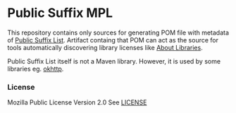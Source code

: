 # Public Suffix MPL

This repository contains only sources for generating POM file with metadata of [Public Suffix List](https://publicsuffix.org/).
Artifact containg that POM can act as the source for tools automatically discovering library licenses 
like [About Libraries](https://github.com/mikepenz/AboutLibraries).

Public Suffix List itself is not a Maven library. However, it is used by some libraries eg. [okhttp](https://github.com/square/okhttp/issues/4569). 

### License

Mozilla Public License Version 2.0
See [LICENSE](LICENSE)
